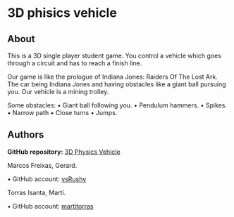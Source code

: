 # 3D phisics vehicle

## About
This is a 3D single player student game. You control a vehicle which goes through a circuit and has to reach a finish line.

Our game is like the prologue of Indiana Jones: Raiders Of The Lost Ark. The car being Indiana Jones and having obstacles like a giant ball pursuing you. Our vehicle is a mining trolley.

Some obstacles:
• Giant ball following you.
• Pendulum hammers.
• Spikes.
• Narrow path
• Close turns
• Jumps.

## Authors

**GitHub repository:** [3D Physics Vehicle](https://github.com/martitorras/3D-phisics-vehicle)

Marcos Freixas, Gerard.

• GitHub account: [vsRushy](https://github.com/vsRushy)

Torras Isanta, Martí.

• GitHub account: [martitorras](https://github.com/martitorras)